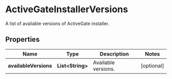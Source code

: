 

# ActiveGateInstallerVersions

A list of available versions of ActiveGate installer.

## Properties

| Name | Type | Description | Notes |
|------------ | ------------- | ------------- | -------------|
|**availableVersions** | **List&lt;String&gt;** | Available versions. |  [optional] |



